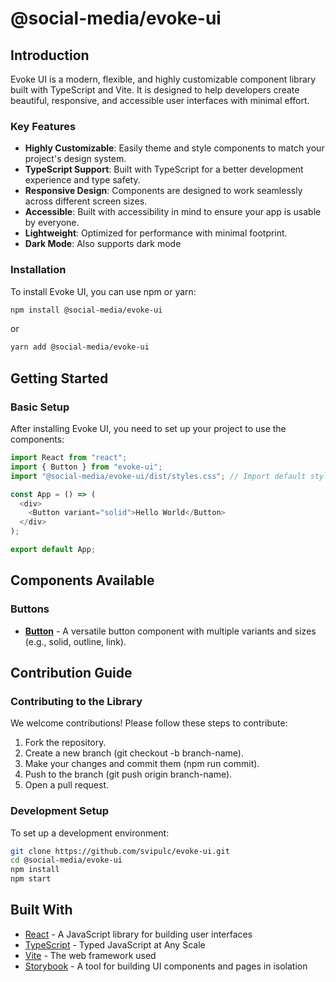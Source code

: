 # @social-media/evoke-ui <!-- change this -->

## Introduction

Evoke UI is a modern, flexible, and highly customizable component library built with TypeScript and Vite. It is designed to help developers create beautiful, responsive, and accessible user interfaces with minimal effort.

### Key Features

- **Highly Customizable**: Easily theme and style components to match your project's design system.
- **TypeScript Support**: Built with TypeScript for a better development experience and type safety.
- **Responsive Design**: Components are designed to work seamlessly across different screen sizes.
- **Accessible**: Built with accessibility in mind to ensure your app is usable by everyone.
- **Lightweight**: Optimized for performance with minimal footprint.
- **Dark Mode**: Also supports dark mode

### Installation

To install Evoke UI, you can use npm or yarn:

```bash
npm install @social-media/evoke-ui
```

or

```bash
yarn add @social-media/evoke-ui
```

## Getting Started

### Basic Setup

After installing Evoke UI, you need to set up your project to use the components:

```js
import React from "react";
import { Button } from "evoke-ui";
import "@social-media/evoke-ui/dist/styles.css"; // Import default styles

const App = () => (
  <div>
    <Button variant="solid">Hello World</Button>
  </div>
);

export default App;
```

## Components Available

### **Buttons**

- **[Button](docs/button.md)** - A versatile button component with multiple variants and sizes (e.g., solid, outline, link).

## Contribution Guide

### Contributing to the Library

We welcome contributions! Please follow these steps to contribute:

1. Fork the repository.
2. Create a new branch (git checkout -b branch-name).
3. Make your changes and commit them (npm run commit).
4. Push to the branch (git push origin branch-name).
5. Open a pull request.

### Development Setup

To set up a development environment:

```bash
git clone https://github.com/svipulc/evoke-ui.git
cd @social-media/evoke-ui
npm install
npm start
```

## Built With

- [React](https://reactjs.org/) - A JavaScript library for building user interfaces
- [TypeScript](https://www.typescriptlang.org/) - Typed JavaScript at Any Scale
- [Vite](https://vitejs.dev/) - The web framework used
- [Storybook](https://storybook.js.org/) - A tool for building UI components and pages in isolation

